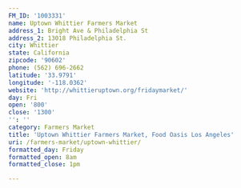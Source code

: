 ```yaml
---
FM_ID: '1003331'
name: Uptown Whittier Farmers Market
address_1: Bright Ave & Philadelphia St
address_2: 13018 Philadelphia St.
city: Whittier
state: California
zipcode: '90602'
phone: (562) 696-2662
latitude: '33.9791'
longitude: '-118.0362'
website: 'http://whittieruptown.org/fridaymarket/'
day: Fri
open: '800'
close: '1300'
'': ''
category: Farmers Market
title: 'Uptown Whittier Farmers Market, Food Oasis Los Angeles'
uri: /farmers-market/uptown-whittier/
formatted_day: Friday
formatted_open: 8am
formatted_close: 1pm

---
```

